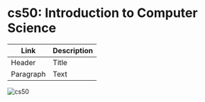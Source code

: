 
# cs50: Introduction to Computer Science
| Link | Description |
| ----------- | ----------- |
| Header | Title |
| Paragraph | Text |

![cs50](https://i.ibb.co/chfd33c/Harvard-X-CS50-Certificate-ed-X.png)
